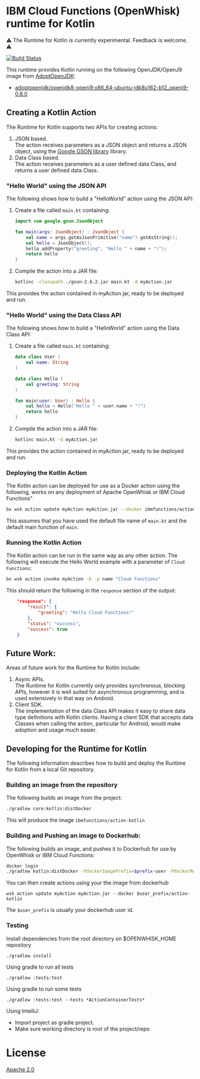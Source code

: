 # IBM Cloud Functions (OpenWhisk) runtime for Kotlin 

:warning:  The Runtime for Kotlin is currently experimental. Feedback is welcome.  :warning:

[![Build Status](https://travis-ci.org/ibm-functions/runtime-kotlin.svg?branch=master)](https://travis-ci.org/ibm-functions/runtime-kotlin)

This runtime provides Kotlin running on the following OpenJDK/OpenJ9 image from [AdoptOpenJDK](https://adoptopenjdk.net/?variant=openjdk8-openj9):

 *  [adoptopenjdk/openjdk8-openj9:x86_64-ubuntu-jdk8u162-b12_openj9-0.8.0](https://hub.docker.com/r/adoptopenjdk/openjdk8-openj9/)

## Creating a Kotlin Action

The Runtime for Kotlin supports two APIs for creating actions:  
1. JSON based.  
The action receives parameters as a JSON object and returns a JSON object, using the [Google GSON library](https://github.com/google/gson) library.  
2. Data Class based.  
The action receives parameters as a user defined data Class, and returns a user defined data Class.  

### "Hello World" using the JSON API
The following shows how to build a "HelloWorld" action using the JSON API:

1. Create a file called `main.kt` containing:

	```kotlin
	import com.google.gson.JsonObject
	
	fun main(args: JsonObject) : JsonObject {
	    val name = args.getAsJsonPrimitive("name").getAsString();
	    val hello = JsonObject();
	    hello.addProperty("greeting", "Hello " + name + "!");
	    return hello
	}
	```
2. Compile the action into a JAR file:

	```sh
	kotlinc -classpath ./gson-2.6.2.jar main.kt -d myAction.jar
	```
	
This provides the action contained in myAction.jar, ready to be deployed and run.

### "Hello World" using the Data Class API
The following shows how to build a "HelloWorld" action using the Data Class API:

1. Create a file called `main.kt` containing:

	```kotlin
	data class User (
	    val name: String
	)
	
	data class Hello (
	    val greeting: String
	)
	
	fun main(user: User) : Hello {
	    val hello = Hello("Hello " + user.name + "!")
	    return hello
	}
	```
	
2. Compile the action into a JAR file:

	```sh
	kotlinc main.kt -d myAction.jar
	```
This provides the action contained in myAction.jar, ready to be deployed and run.

### Deploying the Kotlin Action
The Kotlin action can be deployed for use as a Docker action using the following, works on any deployment of Apache OpenWhisk or IBM Cloud Functions"

```sh
bx wsk action update myAction myAction.jar --docker ibmfunctions/action-kotlin
```

This assumes that you have used the default file name of `main.kt` and the default main function of `main`.

### Running the Kotlin Action
The Kotlin action can be run in the same way as any other action. The following will execute the Hello World example with a parameter of `Cloud Functions`:

```sh
bx wsk action invoke myAction -b -p name "Cloud Functions"
```

This should return the following in the `response` section of the output:

```json
    "response": {
        "result": {
            "greeting": "Hello Cloud Functions!"
        },
        "status": "success",
        "success": true
    }
```

## Future Work:
Areas of future work for the Runtime for Kotlin include:

1. Async APIs.  
The Runtime for Kotlin currently only provides synchronous, blocking APIs, however it is well suited for asynchronous programming, and is used extensively in that way on Android.
2. Client SDK.  
The implementation of the data Class API makes it easy to share data type definitions with Kotlin clients. Having a client SDK that accepts data Classes when calling the action, particular for Android, would make adoption and usage much easier.



## Developing for the Runtime for Kotlin 
The following information describes how to build and deploy the Runtime for Kotlin from a local Git repository.

### Building an image from the repository
The following builds an image from the project:

```sh
./gradlew core:kotlin:distDocker
```

This will produce the image `ibmfunctions/action-kotlin`

### Building and Pushing an image to Dockerhub:
The following builds an image, and pushes it to Dockerhub for use by OpenWhisk or IBM Cloud Functions:

```sh
docker login 
./gradlew kotlin:distDocker -PdockerImagePrefix=$prefix-user -PdockerRegistry=docker.io
```

You can then create actions using your the image from dockerhub

```
wsk action update myAction myAction.jar --docker $user_prefix/action-kotlin
```

The `$user_prefix` is usually your dockerhub user id.

### Testing
Install dependencies from the root directory on $OPENWHISK_HOME repository
```
./gradlew install
```

Using gradle to run all tests
```
./gradlew :tests:test
```
Using gradle to run some tests
```
./gradlew :tests:test --tests *ActionContainerTests*
```
Using IntelliJ:
- Import project as gradle project.
- Make sure working directory is root of the project/repo

# License
[Apache 2.0](LICENSE.txt)


